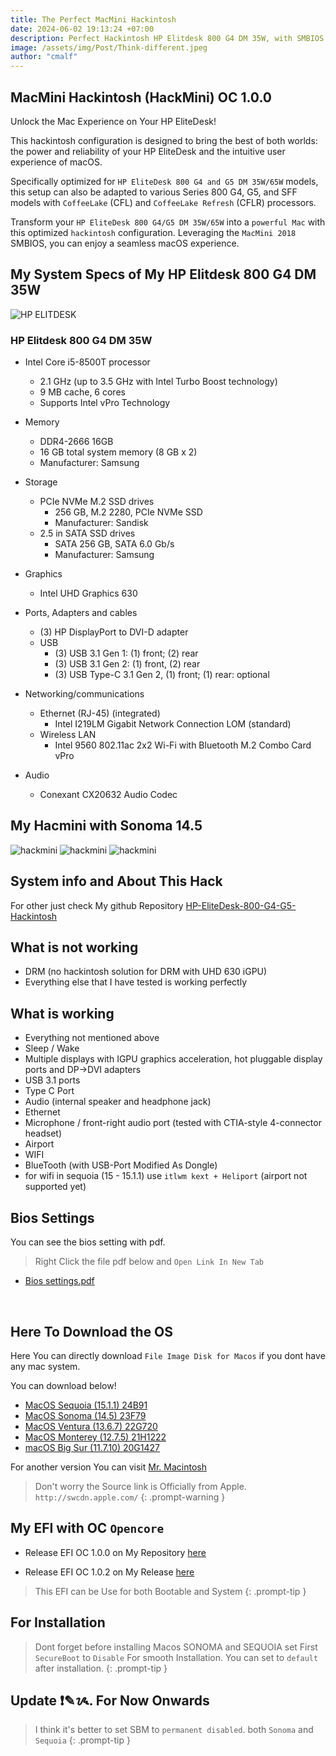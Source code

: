 ```yaml
---
title: The Perfect MacMini Hackintosh
date: 2024-06-02 19:13:24 +07:00
description: Perfect Hackintosh HP Elitdesk 800 G4 DM 35W, with SMBIOS MACMINI 2018
image: /assets/img/Post/Think-different.jpeg
author: "cmalf"
---
```


## MacMini Hackintosh (HackMini) OC 1.0.0

Unlock the Mac Experience on Your HP EliteDesk!

This hackintosh configuration is designed to bring the best of both worlds: the power and reliability of your HP EliteDesk and the intuitive user experience of macOS.

Specifically optimized for `HP EliteDesk 800 G4 and G5 DM 35W/65W` models, this setup can also be adapted to various Series 800 G4, G5, and SFF models with `CoffeeLake` (CFL) and `CoffeeLake Refresh` (CFLR) processors.

Transform your `HP EliteDesk 800 G4/G5 DM 35W/65W` into a `powerful Mac` with this optimized `hackintosh` configuration. Leveraging the `MacMini 2018` SMBIOS, you can enjoy a seamless macOS experience.

## My System Specs of My HP Elitdesk 800 G4 DM 35W

![HP ELITDESK](https://support.hp.com/wcc-assets/document/images/695/c06047206.png)
### HP Elitdesk 800 G4 DM 35W 

- Intel Core i5-8500T processor
    - 2.1 GHz (up to 3.5 GHz with Intel Turbo Boost technology)
    - 9 MB cache, 6 cores
    - Supports Intel vPro Technology

- Memory
    - DDR4-2666 16GB 
    - 16 GB total system memory (8 GB x 2)
    - Manufacturer:	Samsung

- Storage
    - PCIe NVMe M.2 SSD drives
        - 256 GB, M.2 2280, PCIe NVMe SSD
        - Manufacturer:	Sandisk
    - 2.5 in SATA SSD drives
        - SATA 256 GB, SATA 6.0 Gb/s
        - Manufacturer:	Samsung

- Graphics
    - Intel UHD Graphics 630

- Ports, Adapters and cables
    - (3) HP DisplayPort to DVI-D adapter
    - USB
        - (3) USB 3.1 Gen 1: (1) front; (2) rear
        - (3) USB 3.1 Gen 2: (1) front, (2) rear
        - (3) USB Type-C 3.1 Gen 2, (1) front; (1) rear: optional
- Networking/communications
    - Ethernet (RJ-45) (integrated)
        - Intel I219LM Gigabit Network Connection LOM (standard)
    - Wireless LAN
        - Intel 9560 802.11ac 2x2 Wi-Fi with Bluetooth M.2 Combo Card vPro
- Audio
    - Conexant CX20632 Audio Codec

## My Hacmini with Sonoma 14.5

![hackmini](/assets/img/Post/hackmini.png)
![hackmini](/assets/img/Post/hackmini1.png)
![hackmini](/assets/img/Post/hackmini2.png)


## System info and About This Hack

For other just check My github Repository [HP-EliteDesk-800-G4-G5-Hackintosh](https://github.com/cmalf/HP-EliteDesk-800-G4-G5-Hackintosh)


## What is not working

- DRM (no hackintosh solution for DRM with UHD 630 iGPU)
- Everything else that I have tested is working perfectly

## What is working

- Everything not mentioned above
- Sleep / Wake
- Multiple displays with IGPU graphics acceleration, hot pluggable display ports and DP->DVI adapters
- USB 3.1 ports
- Type C Port
- Audio (internal speaker and headphone jack)
- Ethernet
- Microphone / front-right audio port (tested with CTIA-style 4-connector headset)
- Airport 
- WIFI 
- BlueTooth (with USB-Port Modified As Dongle)
- for wifi in sequoia (15 - 15.1.1) use `itlwm kext + Heliport` (airport not supported yet)

## Bios Settings

You can see the bios setting with pdf.
> Right Click the file pdf below and `Open Link In New Tab`

- [Bios settings.pdf](/cmalf-pages/assets/img/Post/HP-EliteDesk-800-G4-Mini-BIOS-Configuration.pdf)


<br>

## Here To Download the OS

 Here You can directly download `File Image Disk for Macos`
 if you dont have any mac system.

  You can download below!
- [MacOS Sequoia (15.1.1) 24B91](https://swcdn.apple.com/content/downloads/21/19/072-30111-A_4V7Y0VVH1Q/ie1hmy1uaj094z769s4zqmdaojp2vk4dkj/InstallAssistant.pkg)
- [MacOS Sonoma (14.5) 23F79](https://swcdn.apple.com/content/downloads/32/06/062-01946-A_0PEP7JHIWA/1pfs4xh22555dj51fkep7w06s4eiezh21p/InstallAssistant.pkg)
- [MacOS Ventura (13.6.7) 22G720](https://swcdn.apple.com/content/downloads/46/31/052-96247-A_MLN9N00Y8W/dmml3up52hrsb01krjtczmdhexiruv1b5m/InstallAssistant.pkg)
- [MacOS Monterey (12.7.5) 21H1222](https://swcdn.apple.com/content/downloads/02/18/052-96238-A_V534Q7DYXO/lj721dkb4wvu0l3ucuhqfjk7i5uwq1s8tz/InstallAssistant.pkg)
- [macOS Big Sur (11.7.10) 20G1427 ](https://swcdn.apple.com/content/downloads/14/38/042-45246-A_NLFOFLCJFZ/jk992zbv98sdzz3rgc7mrccjl3l22ruk1c/InstallAssistant.pkg)

For another version You can visit [Mr. Macintosh](https://mrmacintosh.com/)

> Don't worry the Source link is Officially from Apple. `http://swcdn.apple.com/`
{: .prompt-warning }

## My EFI with OC `Opencore`

- Release EFI OC 1.0.0 on My Repository [here](https://github.com/caturmahdialfurqon/HP-Elitdesk-800-G4-G5-Hackintosh)

- Release EFI OC 1.0.2 on My Release [here](https://github.com/cmalf/HP-EliteDesk-800-G4-G5-Hackintosh/releases/tag/OC1.0.2-EFI-R001)

> This EFI can be Use for both Bootable and System
{: .prompt-tip }

## For Installation

> Dont forget before installing Macos SONOMA and SEQUOIA set First `SecureBoot` to `Disable` For smooth Installation. You can set to `default` after installation.
{: .prompt-tip }

## Update ❗✎ᝰ. For Now Onwards

> I think it's better to set SBM to `permanent disabled`. both `Sonoma` and `Sequoia`
{: .prompt-tip }
